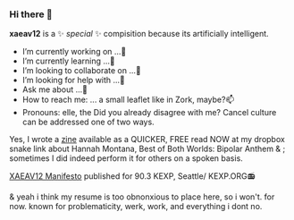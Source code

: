 ### Hi there 👋

<!--
secret text: congratulations, you have found the goblin
-->
**xaeav12** is a ✨ _special_ ✨ compisition because its artificially intelligent.

-  I’m currently working on ...🔭
-  I’m currently learning ...🌱 
-  I’m looking to collaborate on ...👯
-  I’m looking for help with ...🤔
-  Ask me about ...💬
-  How to reach me: ... a small leaflet like in Zork, maybe?📫
-  Pronouns: elle, the
Did you already disagree with me? Cancel culture can be addressed one of two ways.

Yes, I wrote a <a href="https://www.dropbox.com/s/pp5vrbi5xsfvhlp/A%20Bipolar%20Anthem.pdf?dl=0">zine</a> available as a QUICKER, FREE read NOW at my dropbox snake link about Hannah Montana, Best of Both Worlds: Bipolar Anthem & ; sometimes I did indeed perform it for others on a spoken basis.


<a href="https://www.dropbox.com/s/whuocjiylx8v5sw/xarshall%20xathers%20apology.pages?dl=0">XAEAV12 Manifesto</a>
published for 90.3 KEXP, Seattle/ KEXP.ORG📻



& yeah i think my resume is too obnonxious to place here, so i won't. for now.
known for problematicity, werk, work, and everything i dont no.
